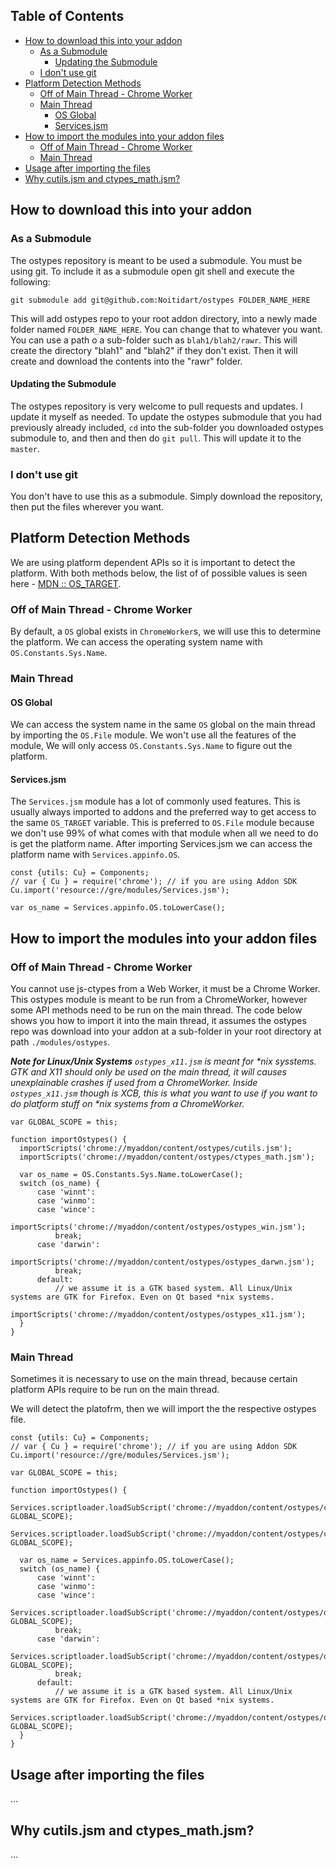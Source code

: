 ## Table of Contents

- [How to download this into your addon](#how-to-download-this-into-your-addon)
	- [As a Submodule](#as-a-submodule)
		- [Updating the Submodule](#updating-the-submodule)
	- [I don't use git](#i-dont-use-git)
- [Platform Detection Methods](#platform-detection-methods)
	- [Off of Main Thread - Chrome Worker](#off-of-main-thread---chrome-worker)
	- [Main Thread](#main-thread)
		- [OS Global](#os-global)
		- [Services.jsm](#servicesjsm)
- [How to import the modules into your addon files](#how-to-import-the-modules-into-your-addon-files)
	- [Off of Main Thread - Chrome Worker](#off-of-main-thread---chrome-worker-1)
	- [Main Thread](#main-thread-1)
- [Usage after importing the files](#usage-after-importing-the-files)
- [Why cutils.jsm and ctypes_math.jsm?](#why-cutilsjsm-and-ctypes_mathjsm)

## How to download this into your addon
### As a Submodule
The ostypes repository is meant to be used a submodule. You must be using git. To include it as a submodule open git shell and execute the following:

    git submodule add git@github.com:Noitidart/ostypes FOLDER_NAME_HERE

This will add ostypes repo to your root addon directory, into a newly made folder named `FOLDER_NAME_HERE`. You can change that to whatever you want. You can use a path o a sub-folder such as `blah1/blah2/rawr`. This will create the directory "blah1" and "blah2" if they don't exist. Then it will create and download the contents into the "rawr" folder.

#### Updating the Submodule
The ostypes repository is very welcome to pull requests and updates. I update it myself as needed. To update the ostypes submodule that you had previously already included, `cd` into the sub-folder you downloaded ostypes submodule to, and then and then do `git pull`. This will update it to the `master`.

### I don't use git
You don't have to use this as a submodule. Simply download the repository, then put the files wherever you want.

## Platform Detection Methods
We are using platform dependent APIs so it is important to detect the platform. With both methods below, the list of of possible values is seen here - [MDN :: OS_TARGET](https://developer.mozilla.org/en-US/docs/Mozilla/Developer_guide/Build_Instructions/OS_TARGET).

### Off of Main Thread - Chrome Worker
By default, a `OS` global exists in `ChromeWorker`s, we will use this to determine the platform. We can access the operating system name with `OS.Constants.Sys.Name`.

### Main Thread
#### OS Global
We can access the system name in the same `OS` global on the main thread by importing the `OS.File` module. We won't use all the features of the module, We will only access `OS.Constants.Sys.Name` to figure out the platform.

#### Services.jsm
The `Services.jsm` module has a lot of commonly used features. This is usually always imported to addons and the preferred way to get access to the same `OS_TARGET` variable. This is preferred to `OS.File` module because we don't use 99% of what comes with that module when all we need to do is get the platform name. After importing Services.jsm we can access the platform name with `Services.appinfo.OS`.

    const {utils: Cu} = Components;
    // var { Cu } = require('chrome'); // if you are using Addon SDK
    Cu.import('resource://gre/modules/Services.jsm');
    
    var os_name = Services.appinfo.OS.toLowerCase();

## How to import the modules into your addon files
### Off of Main Thread - Chrome Worker
You cannot use js-ctypes from a Web Worker, it must be a Chrome Worker. This ostypes module is meant to be run from a ChromeWorker, however some API methods need to be run on the main thread. The code below shows you how to import it into the main thread, it assumes the ostypes repo was download into your addon at a sub-folder in your root directory at path `./modules/ostypes`.

_**Note for Linux/Unix Systems** `ostypes_x11.jsm` is meant for *nix sysstems. GTK and X11 should only be used on the main thread, it will causes unexplainable crashes if used from a ChromeWorker. Inside `ostypes_x11.jsm` though is XCB, this is what you want to use if you want to do platform stuff on *nix systems from a ChromeWorker._

    var GLOBAL_SCOPE = this;
    
    function importOstypes() {
      importScripts('chrome://myaddon/content/ostypes/cutils.jsm');
      importScripts('chrome://myaddon/content/ostypes/ctypes_math.jsm');
      
      var os_name = OS.Constants.Sys.Name.toLowerCase();
      switch (os_name) {
          case 'winnt':
          case 'winmo':
          case 'wince':
                  importScripts('chrome://myaddon/content/ostypes/ostypes_win.jsm');
              break;
          case 'darwin':
                  importScripts('chrome://myaddon/content/ostypes/ostypes_darwn.jsm');
              break;
          default:
              // we assume it is a GTK based system. All Linux/Unix systems are GTK for Firefox. Even on Qt based *nix systems.
              importScripts('chrome://myaddon/content/ostypes/ostypes_x11.jsm');
      }
    }

### Main Thread
Sometimes it is necessary to use on the main thread, because certain platform APIs require to be run on the main thread.

We will detect the platofrm, then we will import the the respective ostypes file.

    const {utils: Cu} = Components;
    // var { Cu } = require('chrome'); // if you are using Addon SDK
    Cu.import('resource://gre/modules/Services.jsm');
    
    var GLOBAL_SCOPE = this;
    
    function importOstypes() {
      Services.scriptloader.loadSubScript('chrome://myaddon/content/ostypes/cutils.jsm', GLOBAL_SCOPE);
      Services.scriptloader.loadSubScript('chrome://myaddon/content/ostypes/ctypes_math.jsm', GLOBAL_SCOPE);
      
      var os_name = Services.appinfo.OS.toLowerCase();
      switch (os_name) {
          case 'winnt':
          case 'winmo':
          case 'wince':
                  Services.scriptloader.loadSubScript('chrome://myaddon/content/ostypes/ostypes_win.jsm', GLOBAL_SCOPE);
              break;
          case 'darwin':
                  Services.scriptloader.loadSubScript('chrome://myaddon/content/ostypes/ostypes_darwn.jsm', GLOBAL_SCOPE);
              break;
          default:
              // we assume it is a GTK based system. All Linux/Unix systems are GTK for Firefox. Even on Qt based *nix systems.
              Services.scriptloader.loadSubScript('chrome://myaddon/content/ostypes/ostypes_x11.jsm', GLOBAL_SCOPE);
      }
    }

## Usage after importing the files
...

## Why cutils.jsm and ctypes_math.jsm?
...
